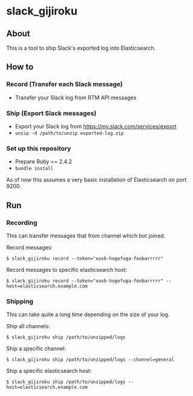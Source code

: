 # slack_gijiroku

## About
This is a tool to ship Slack's exported log into Elasticsearch.

## How to

### Record (Transfer each Slack message)

- Transfer your Slack log from RTM API messages

### Ship (Export Slack messages)

- Export your Slack log from https://my.slack.com/services/export
- `unzip -d /path/to/unzip exported-log.zip`

### Set up this repository

- Prepare Ruby >= 2.4.2
- `bundle install`

As of now this assumes a very basic installation of Elasticsearch on port 9200.

## Run

### Recording

This can transfer messages that from channel which bot joined.

Record messages:

```
$ slack_gijiroku record --token="xoxb-hogefuga-foobarrrrr"
```

Record messages to specific elasticsearch host:

```
$ slack_gijiroku record --token="xoxb-hogefuga-foobarrrrr" --host=elasticsearch.example.com
```

### Shipping

This can take quite a long time depending on the size of your log.

Ship all channels:

```
$ slack_gijiroku ship /path/to/unzipped/logs
```

Ship a specific channel:

```
$ slack_gijiroku ship /path/to/unzipped/logs --channel=general
```

Ship a specific elasticsearch host:

```
$ slack_gijiroku ship /path/to/unzipped/logs --host=elasticsearch.example.com
```
